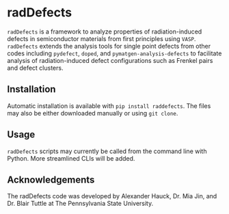 # radDefects
`radDefects` is a framework to analyze properties of radiation-induced defects in semiconductor materials from first principles using `VASP`. `radDefects` extends the analysis tools for single point defects from other codes including `pydefect`, `doped`, and `pymatgen-analysis-defects` to facilitate analysis of radiation-induced defect configurations such as Frenkel pairs and defect clusters.

## Installation
Automatic installation is available with `pip install raddefects`. The files may also be either downloaded manually or using `git clone`.

## Usage
`radDefects` scripts may currently be called from the command line with Python. More streamlined CLIs will be added.

## Acknowledgements
The radDefects code was developed by Alexander Hauck, Dr. Mia Jin, and Dr. Blair Tuttle at The Pennsylvania State University.
